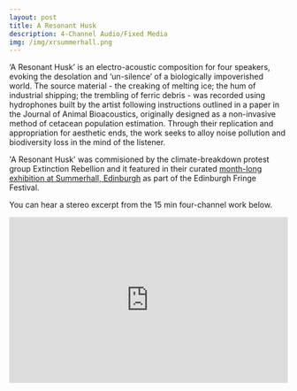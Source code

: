```yaml
---
layout: post
title: A Resonant Husk
description: 4-Channel Audio/Fixed Media
img: /img/xrsummerhall.png
---
```


‘A Resonant Husk’ is an electro-acoustic composition for four speakers, evoking the desolation and ‘un-silence’ of a biologically impoverished world. The source material - the creaking of melting ice; the hum of industrial shipping; the trembling of ferric debris - was recorded using hydrophones built by the artist following instructions outlined in a paper in the Journal of Animal Bioacoustics, originally designed as a non-invasive method of  cetacean population estimation. Through their replication and appropriation for aesthetic ends, the work seeks to alloy noise pollution and biodiversity loss in the mind of the listener.

'A Resonant Husk' was commisioned by the climate-breakdown protest group Extinction Rebellion and it featured in their curated [month-long exhibition at Summerhall, Edinburgh](https://festival19.summerhall.co.uk/exhibition/extinction-rebellion/) as part of the Edinburgh Fringe Festival.

You can hear a stereo excerpt from the 15 min four-channel work below.

<iframe width="100%" height="300" scrolling="no" frameborder="no" allow="autoplay" src="https://w.soundcloud.com/player/?url=https%3A//api.soundcloud.com/tracks/656380436%3Fsecret_token%3Ds-fkyH4&color=%23ff5500&auto_play=false&hide_related=false&show_comments=true&show_user=true&show_reposts=false&show_teaser=true&visual=true"></iframe>
